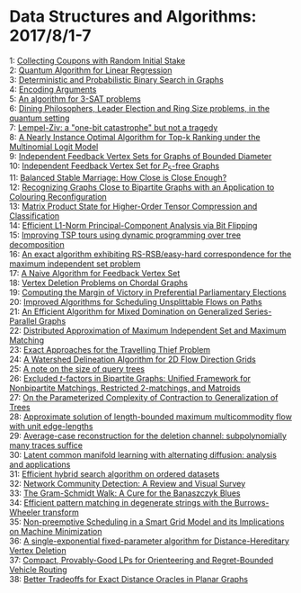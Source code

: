 # Data Structures and Algorithms: 2017/8/1-7  
1: [Collecting Coupons with Random Initial Stake](https://doi.org/10.48550/arXiv.1308.6384)  
2: [Quantum Algorithm for Linear Regression](https://doi.org/10.48550/arXiv.1402.0660)  
3: [Deterministic and Probabilistic Binary Search in Graphs](https://doi.org/10.48550/arXiv.1503.00805)  
4: [Encoding Arguments](https://doi.org/10.48550/arXiv.1603.08777)  
5: [An algorithm for 3-SAT problems](https://doi.org/10.48550/arXiv.1604.03462)  
6: [Dining Philosophers, Leader Election and Ring Size problems, in the  quantum setting](https://doi.org/10.48550/arXiv.1707.01187)  
7: [Lempel-Ziv: a "one-bit catastrophe" but not a tragedy](https://doi.org/10.48550/arXiv.1707.04312)  
8: [A Nearly Instance Optimal Algorithm for Top-k Ranking under the  Multinomial Logit Model](https://doi.org/10.48550/arXiv.1707.08238)  
9: [Independent Feedback Vertex Sets for Graphs of Bounded Diameter](https://doi.org/10.48550/arXiv.1707.09383)  
10: [Independent Feedback Vertex Set for $P_5$-free Graphs](https://doi.org/10.48550/arXiv.1707.09402)  
11: [Balanced Stable Marriage: How Close is Close Enough?](https://doi.org/10.48550/arXiv.1707.09545)  
12: [Recognizing Graphs Close to Bipartite Graphs with an Application to  Colouring Reconfiguration](https://doi.org/10.48550/arXiv.1707.09817)  
13: [Matrix Product State for Higher-Order Tensor Compression and  Classification](https://doi.org/10.48550/arXiv.1609.04541)  
14: [Efficient L1-Norm Principal-Component Analysis via Bit Flipping](https://doi.org/10.48550/arXiv.1610.01959)  
15: [Improving TSP tours using dynamic programming over tree decomposition](https://doi.org/10.48550/arXiv.1703.05559)  
16: [An exact algorithm exhibiting RS-RSB/easy-hard correspondence for the  maximum independent set problem](https://doi.org/10.48550/arXiv.1704.06899)  
17: [A Naive Algorithm for Feedback Vertex Set](https://doi.org/10.48550/arXiv.1707.08684)  
18: [Vertex Deletion Problems on Chordal Graphs](https://doi.org/10.48550/arXiv.1707.08690)  
19: [Computing the Margin of Victory in Preferential Parliamentary Elections](https://doi.org/10.48550/arXiv.1708.00121)  
20: [Improved Algorithms for Scheduling Unsplittable Flows on Paths](https://doi.org/10.48550/arXiv.1708.00143)  
21: [An Efficient Algorithm for Mixed Domination on Generalized  Series-Parallel Graphs](https://doi.org/10.48550/arXiv.1708.00240)  
22: [Distributed Approximation of Maximum Independent Set and Maximum  Matching](https://doi.org/10.48550/arXiv.1708.00276)  
23: [Exact Approaches for the Travelling Thief Problem](https://doi.org/10.48550/arXiv.1708.00331)  
24: [A Watershed Delineation Algorithm for 2D Flow Direction Grids](https://doi.org/10.48550/arXiv.1708.00354)  
25: [A note on the size of query trees](https://doi.org/10.48550/arXiv.1708.00510)  
26: [Excluded $t$-factors in Bipartite Graphs: Unified Framework for  Nonbipartite Matchings, Restricted 2-matchings, and Matroids](https://doi.org/10.48550/arXiv.1708.00582)  
27: [On the Parameterized Complexity of Contraction to Generalization of  Trees](https://doi.org/10.48550/arXiv.1708.00622)  
28: [Approximate solution of length-bounded maximum multicommodity flow with  unit edge-lengths](https://doi.org/10.48550/arXiv.1708.00774)  
29: [Average-case reconstruction for the deletion channel: subpolynomially  many traces suffice](https://doi.org/10.48550/arXiv.1708.00854)  
30: [Latent common manifold learning with alternating diffusion: analysis and  applications](https://doi.org/10.48550/arXiv.1602.00078)  
31: [Efficient hybrid search algorithm on ordered datasets](https://doi.org/10.48550/arXiv.1708.00964)  
32: [Network Community Detection: A Review and Visual Survey](https://doi.org/10.48550/arXiv.1708.00977)  
33: [The Gram-Schmidt Walk: A Cure for the Banaszczyk Blues](https://doi.org/10.48550/arXiv.1708.01079)  
34: [Efficient pattern matching in degenerate strings with the  Burrows-Wheeler transform](https://doi.org/10.48550/arXiv.1708.01130)  
35: [Non-preemptive Scheduling in a Smart Grid Model and its Implications on  Machine Minimization](https://doi.org/10.48550/arXiv.1602.06659)  
36: [A single-exponential fixed-parameter algorithm for Distance-Hereditary  Vertex Deletion](https://doi.org/10.48550/arXiv.1604.06056)  
37: [Compact, Provably-Good LPs for Orienteering and Regret-Bounded Vehicle  Routing](https://doi.org/10.48550/arXiv.1708.01335)  
38: [Better Tradeoffs for Exact Distance Oracles in Planar Graphs](https://doi.org/10.48550/arXiv.1708.01386)  